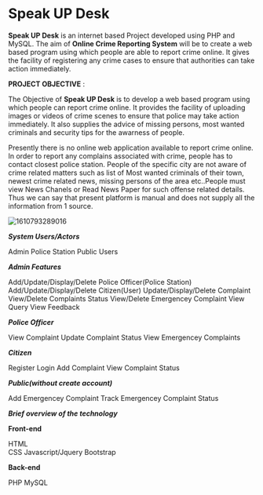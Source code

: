 # Speak UP Desk

**Speak UP Desk** is an internet based Project developed using PHP and MySQL. The aim of **Online Crime Reporting System** will be to create a web based program using which people are able to report crime online. It gives the facility of registering any crime cases to ensure that authorities can take action immediately.

**PROJECT OBJECTIVE** :

The Objective of **Speak UP Desk** is to develop a web based program using which people can report crime online. It provides the facility of uploading images or videos of crime scenes to ensure that police may take action immediately. It also supplies the advice of missing persons, most wanted criminals and security tips for the awarness of people.
    
Presently there is no online web application available to report crime online. In order to report any complains associated with crime, people has to contact closest police station. People of the specific city are not aware of crime related matters such as list of Most wanted criminals of their town, newest crime related news, missing persons of the area etc..People must view News Chanels or Read News Paper for such offense related details. Thus we can say that present platform is manual and does not supply all the information from 1 source.

![1610793289016](https://user-images.githubusercontent.com/62890747/104809640-b4275980-5814-11eb-8804-6d13ad685bb6.jpg)    

***System Users/Actors***



Admin
Police Station
Public Users


***Admin Features***



 Add/Update/Display/Delete Police Officer(Police Station)
Add/Update/Display/Delete Citizen(User)
Update/Display/Delete Complaint
View/Delete Complaints Status
View/Delete Emergencey Complaint
View Query
View Feedback

***Police Officer***





View Complaint
Update Complaint Status
View Emergencey Complaints


***Citizen***




Register
Login
Add Complaint
View Complaint Status


***Public(without create account)***




Add Emergencey Complaint
Track Emergencey Complaint Status


***Brief overview of the technology***


**Front-end**




HTML	
CSS
Javascript/Jquery
Bootstrap


**Back-end**



PHP
MySQL







